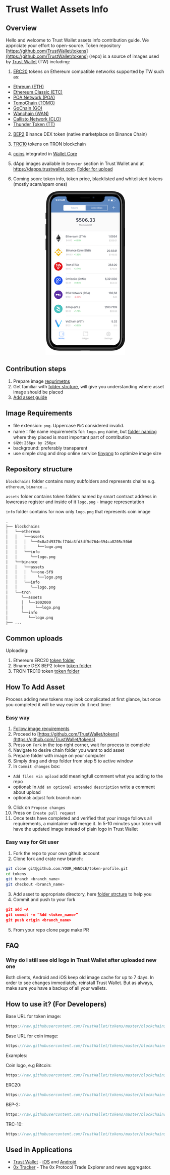 # Trust Wallet Assets Info
## Overview
Hello and welcome to Trust Wallet assets info contribution guide. We appriciate your effort to open-source. Token repository [https://github.com/TrustWallet/tokens](https://github.com/TrustWallet/tokens) (repo) is a source of images used by [Trust Wallet](https://trustwallet.com/) (TW) including:

1. [ERC20](https://github.com/ethereum/EIPs/blob/master/EIPS/eip-20.md) tokens on Ethereum compatible networks supported by TW such as:
  - [Ethreum (ETH)](https://ethereum.org/)
  - [Ethereum Classic (ETC)](https://ethereumclassic.org/)
  - [POA Network (POA)](https://poa.network/)
  - [TomoChain (TOMO)](https://tomochain.com/)
  - [GoChain (GO)](https://gochain.io/)
  - [Wanchain (WAN)](https://wanchain.org/)
  - [Callisto Network (CLO)](https://callisto.network/)
  - [Thunder Token (TT)](https://thundercore.com/)

2. [BEP2](https://github.com/binance-chain/BEPs/blob/master/BEP2.md) Binance DEX token (native marketplace on Binance Chain) 

3. [TRC10](https://developer.trustwallet.com/add_new_token_image#how-to-generate-address-for-trc10-tron-based-token) tokens on TRON blockchain

4. [coins](https://github.com/satoshilabs/slips/blob/master/slip-0044.md) integrated in [Wallet Core](https://developer.trustwallet.com/wallet-core)

5. dApp images available in `Browser` section in Trust Wallet and at https://dapps.trustwallet.com. [Folder for upload](https://github.com/TrustWallet/tokens/tree/master/dapps) 

6. Coming soon: token info, token price, blacklisted and whitelisted tokens (mostly scam/spam ones)

<center><img src='https://raw.githubusercontent.com/TrustWallet/tokens/master/tutorial/trust-wallet.png'></center>

## Contribution steps

1. Prepare image [requrimetns](#image-requirments)
2. Get familiar with [folder strcture](#repository-structure), will give you understanding where asset image should be placed
3. [Add asset guide](#how-to-add-asset)

## Image Requirements
- file extension: `png`. Uppercase `PNG` considered invalid.
- name：file name requirements for: `logo.png` name, but [folder naming](#repository-structure) where they placed is most important part of contribution
- size: `256px by 256px`
- background: preferably transparent
- use simple drag and drop online service [tinypng](https://tinypng.com/) to optimize image size

## Repository structure

`blockchains` folder contains many subfolders and represents chains e.g. `ethereum`, `binance` ...

`assets` folder contains token folders named by smart contract address in lowercase register and inside of it `logo.png` - image representation

`info` folder contains for now only `logo.png` that represents coin image


```
.
├── blockchains
│   └──ethereum
│   │   └──assets
│   │   │  └──0x0a2d9370cf74da3fd3df5d764e394ca8205c50b6
│   │   │     └──logo.png
│   │   └──info
│   │      └──logo.png
|   └──binance
│   │   └──assets
│   │   │  └──one-5f9
│   │   │     └──logo.png
│   │   └──info
│   │      └──logo.png
|   └──tron
│      └──assets
│      │  └──1002000
│      │     └──logo.png
│      └──info
│         └──logo.png
├── ...
```


## Common uploads
Uploading:
1. Ethereum ERC20 [token folder](https://github.com/TrustWallet/tokens/tree/master/blockchains/ethereum/assets)
2. Binance DEX BEP2 token [token folder](https://github.com/TrustWallet/tokens/tree/master/blockchains/binannce/assets)
3. TRON TRC10 token [token folder](https://github.com/TrustWallet/tokens/tree/master/blockchains/binannce/assets)


## How To Add Asset
Process adding new tokens may look complicated at first glance, but once you completed it will be way easier do it next time:

### Easy way
1. [Follow image requirements](#image-requirements)
2. Proceed to [https://github.com/TrustWallet/tokens](https://github.com/TrustWallet/tokens)
3. Press on `Fork` in the top right corner, wait for process to complete
4. Navigate to desire chain folder you want to add asset
5. Prepare folder with image on your computer
7. Simply drag and drop folder from step 5 to active window
8. In `Commit changes` box:
  - `Add files via upload` add meaningfull comment what you adding to the repo
  - optional: In `Add an optional extended description` write a comment about upload
  - optional: adjust fork branch nam
9. Click on `Propose changes`
10. Press on `Create pull request`
13. Once tests have completed and verified that your image follows all requirements, a maintainer will merge it. In 5-10 minutes your token will have the updated image instead of plain logo in Trust Wallet

### Easy way for Git user
1. Fork the repo to your own github account
2. Clone fork and crate new branch:
```bash
git clone git@github.com:YOUR_HANDLE/token-profile.git
cd tokens
git branch <branch_name>
git checkout <branch_name>
```
3.  Add asset to appropriate directory, here [folder strcture](#repository-structure) to help you
4. Commit and push to your fork
```json
git add -A
git commit -m “Add <token_name>”
git push origin <branch_name>
```
5. From your repo clone page make PR 


## FAQ
### Why do I still see old logo in Trust Wallet after uploaded new one  
Both clients, Android and iOS keep old image cache for up to 7 days. In order to see changes immediately, reinstall Trust Wallet. But as always, make sure you have a backup of all your wallets.

## How to use it? (For Developers)
Base URL for token image:
```js
https://raw.githubusercontent.com/TrustWallet/tokens/master/blockchains/ethereum/assets/<contract_address_lowercase>/logo.png
```

Base URL for coin image:
```js
https://raw.githubusercontent.com/TrustWallet/tokens/master/blockchains/<coin_name_lowercase>/info/logo.png
```

Examples:

Coin logo, e.g Bitcoin:
```js
https://raw.githubusercontent.com/TrustWallet/tokens/master/blockchains/bitcoin/info/logo.png
```

ERC20:
```js
https://raw.githubusercontent.com/TrustWallet/tokens/master/blockchains/ethereum/assets/0x006bea43baa3f7a6f765f14f10a1a1b08334ef45/logo.png
```

BEP-2:
```js
https://raw.githubusercontent.com/TrustWallet/tokens/master/blockchains/binance/assets/ankr-e97/logo.png
```

TRC-10:
```js
https://raw.githubusercontent.com/TrustWallet/tokens/master/blockchains/tron/assets/1002000/logo.png
```

## Used in Applications
- [Trust Wallet](https://trustwallet.com) - [iOS](https://itunes.apple.com/us/app/trust-ethereum-wallet/id1288339409) and [Android](https://play.google.com/store/apps/details?id=com.wallet.crypto.trustapp)
- [0x Tracker](https://0xtracker.com) - The 0x Protocol Trade Explorer and news aggregator.

